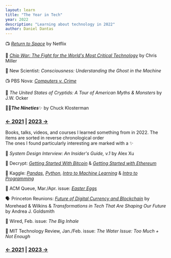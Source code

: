 ```yaml
---
layout: learn
title: "The Year in Tech"
year: 2022
description: "Learning about technology in 2022"
author: Daniel Dantas
---
```


📺 _[Return to Space](https://www.netflix.com/title/81111324)_ by Netflix <!-- 3/3/2025 -->

📕 [*Chip War: The Fight for the World's Most Critical Technology*](https://en.wikipedia.org/wiki/Chip_War:_The_Fight_for_the_World%27s_Most_Critical_Technology) by Chris Miller <!-- 11/18/2023 -->

📔 New Scientist: *Consciousness: Understanding the Ghost in the Machine* <!-- 10/6/2023 -->

📺 PBS Nova: [*Computers v. Crime*](https://www.pbs.org/video/computers-v-crime-um7cco/) <!-- 9/29/2023 -->

📕 *The United States of Cryptids: A Tour of American Myths & Monsters* by J.W. Ocker <!-- 9/5/2023 -->

📕✨***The Nineties***✨ by Chuck Klosterman <!-- 8/28/2023 -->


### [← 2021](/2021/12/31/learn-2021) | [2023 →](/2023/12/31/learn-2023)
Books, talks, videos, and courses I learned something from in 2022. The items are sorted in reverse chronological order\
The ones I found particularly interesting are marked with a ✨

📕 *System Design Interview: An Insider's Guide, v.1* by Alex Xu

🔗 Decrypt: _[Getting Started With Bitcoin](https://decrypt.co/courses/102207/getting-started-with-bitcoin)_ & [*Getting Started with Ethereum*](https://decrypt.co/courses/102208/getting-started-with-ethereum)

🔗 Kaggle: [*Pandas*](https://www.kaggle.com/learn/pandas), [*Python*](https://www.kaggle.com/learn/python), [*Intro to Machine Learning*](https://www.kaggle.com/learn/intro-to-machine-learning) & [*Intro to Programming*](https://www.kaggle.com/learn/intro-to-programming)

📔 ACM Queue,  Mar./Apr. issue: *[Easter Eggs](https://dl.acm.org/toc/queue/2022/20/2)*

🗣️ Princeton Reunions: _[Future of Digital Currency and Blockchain](https://www.youtube.com/watch?v=ttH9JCXjbPE)_ by Morehead & Wilkins & _Transformations in Tech That Are Shaping Our Future_ by Andrea J. Goldsmith

📔 Wired, Feb. issue: *The Big Inhale*

📔 MIT Technology Review, Jan./Feb. issue: *The Water Issue: Too Much + Not Enough* 

### [← 2021](/2021/12/31/learn-2021) | [2023 →](/2023/12/31/learn-2023)
